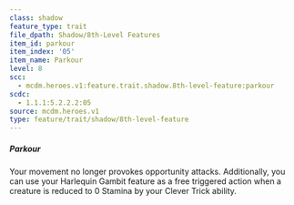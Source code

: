```yaml
---
class: shadow
feature_type: trait
file_dpath: Shadow/8th-Level Features
item_id: parkour
item_index: '05'
item_name: Parkour
level: 8
scc:
  - mcdm.heroes.v1:feature.trait.shadow.8th-level-feature:parkour
scdc:
  - 1.1.1:5.2.2.2:05
source: mcdm.heroes.v1
type: feature/trait/shadow/8th-level-feature
---
```


##### Parkour

Your movement no longer provokes opportunity attacks. Additionally, you can use your Harlequin Gambit feature as a free triggered action when a creature is reduced to 0 Stamina by your Clever Trick ability.
